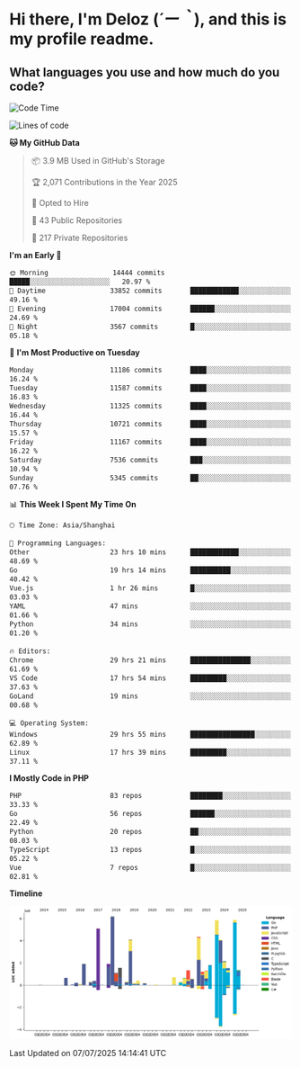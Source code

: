 # **Hi there, I'm Deloz (*´ー｀*), and this is my profile readme.**

## **What languages you use and how much do you code?**

<!--START_SECTION:waka-->
![Code Time](http://img.shields.io/badge/Code%20Time-6%2C855%20hrs%2050%20mins-blue)

![Lines of code](https://img.shields.io/badge/From%20Hello%20World%20I%27ve%20Written-57.3%20million%20lines%20of%20code-blue)

**🐱 My GitHub Data** 

> 📦 3.9 MB Used in GitHub's Storage 
 > 
> 🏆 2,071 Contributions in the Year 2025
 > 
> 💼 Opted to Hire
 > 
> 📜 43 Public Repositories 
 > 
> 🔑 217 Private Repositories 
 > 
**I'm an Early 🐤** 

```text
🌞 Morning                14444 commits       █████░░░░░░░░░░░░░░░░░░░░   20.97 % 
🌆 Daytime                33852 commits       ████████████░░░░░░░░░░░░░   49.16 % 
🌃 Evening                17004 commits       ██████░░░░░░░░░░░░░░░░░░░   24.69 % 
🌙 Night                  3567 commits        █░░░░░░░░░░░░░░░░░░░░░░░░   05.18 % 
```
📅 **I'm Most Productive on Tuesday** 

```text
Monday                   11186 commits       ████░░░░░░░░░░░░░░░░░░░░░   16.24 % 
Tuesday                  11587 commits       ████░░░░░░░░░░░░░░░░░░░░░   16.83 % 
Wednesday                11325 commits       ████░░░░░░░░░░░░░░░░░░░░░   16.44 % 
Thursday                 10721 commits       ████░░░░░░░░░░░░░░░░░░░░░   15.57 % 
Friday                   11167 commits       ████░░░░░░░░░░░░░░░░░░░░░   16.22 % 
Saturday                 7536 commits        ███░░░░░░░░░░░░░░░░░░░░░░   10.94 % 
Sunday                   5345 commits        ██░░░░░░░░░░░░░░░░░░░░░░░   07.76 % 
```


📊 **This Week I Spent My Time On** 

```text
🕑︎ Time Zone: Asia/Shanghai

💬 Programming Languages: 
Other                    23 hrs 10 mins      ████████████░░░░░░░░░░░░░   48.69 % 
Go                       19 hrs 14 mins      ██████████░░░░░░░░░░░░░░░   40.42 % 
Vue.js                   1 hr 26 mins        █░░░░░░░░░░░░░░░░░░░░░░░░   03.03 % 
YAML                     47 mins             ░░░░░░░░░░░░░░░░░░░░░░░░░   01.66 % 
Python                   34 mins             ░░░░░░░░░░░░░░░░░░░░░░░░░   01.20 % 

🔥 Editors: 
Chrome                   29 hrs 21 mins      ███████████████░░░░░░░░░░   61.69 % 
VS Code                  17 hrs 54 mins      █████████░░░░░░░░░░░░░░░░   37.63 % 
GoLand                   19 mins             ░░░░░░░░░░░░░░░░░░░░░░░░░   00.68 % 

💻 Operating System: 
Windows                  29 hrs 55 mins      ████████████████░░░░░░░░░   62.89 % 
Linux                    17 hrs 39 mins      █████████░░░░░░░░░░░░░░░░   37.11 % 
```

**I Mostly Code in PHP** 

```text
PHP                      83 repos            ████████░░░░░░░░░░░░░░░░░   33.33 % 
Go                       56 repos            ██████░░░░░░░░░░░░░░░░░░░   22.49 % 
Python                   20 repos            ██░░░░░░░░░░░░░░░░░░░░░░░   08.03 % 
TypeScript               13 repos            █░░░░░░░░░░░░░░░░░░░░░░░░   05.22 % 
Vue                      7 repos             █░░░░░░░░░░░░░░░░░░░░░░░░   02.81 % 
```



**Timeline**

![Lines of Code chart](https://raw.githubusercontent.com/deloz/deloz/main/assets/bar_graph.png)


 Last Updated on 07/07/2025 14:14:41 UTC
<!--END_SECTION:waka-->

